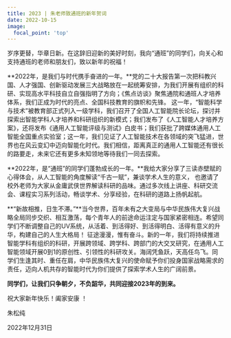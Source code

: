```yaml
---
title: 2023 | 朱老师致通班的新年贺词
date: 2022-10-15
image:
  focal_point: 'top'
---
```


岁序更替，华章日新。在这辞旧迎新的美好时刻，我向“通班”的同学们，向关心和支持通班的老师和朋友们，致以新年的祝福！

<!--more-->

**2022年，是我们与时代携手奋进的一年。**党的二十大报告第一次把科教兴国、人才强国、创新驱动发展三大战略放在一起统筹安排，为我们开展有组织的科研、实现高水平科技自立自强指明了方向；《焦点访谈》聚焦通院和通班人才培养体系，我们正成为时代的亮点、全国科技教育的旗帜和先锋。 这一年，“智能科学与技术”被教育部正式列入一级学科，我们召开了全国人工智能院长论坛，探讨并探索出智能学科人才培养和科研组织的新模式；我们发布了《人工智能人才培养方案》，还将发布《通用人工智能评级与测试》白皮书；我们获批了跨媒体通用人工智能全国重点实验室；这一年，我们见证了人工智能技术在各领域的突飞猛进，世界也在风云变幻中迈向智能化时代。我们相信，距离真正的通用人工智能还有很长的路要走，未来它还有更多未知领地等待我们一同去探索。

**2022年，是“通班”的同学们蓬勃成长的一年。**我给大家分享了三读赤壁赋的心得体会，从人工智能的角度解读“千古一赋”，兼谈学术人生的意义， 也邀请了校外老师为大家从金庸武侠世界解读科研的品味。通过多次线上讲座、科研交流会、课程实习系列活动，畅谈学术、分享经验，在科研的道路上扬帆起航。

**“新故相推，日生不滞。”**当今世界，百年未有之大变局与中华民族伟大复兴战略全局同步交织、相互激荡，每个青年人的前途命运注定与国家紧密相连。希望同学们不断调整自己的UV系统，从活着、到活得好、到活得明白、活得有意义的升华，构建自己的人生大格局！
征途漫漫，惟有奋斗。新的一年，我们将持续推进智能学科有组织的科研，开展跨领域、跨学科、跨部门的大交叉研究，在通用人工智能领域开展0到1的原创性、引领性的科研攻关。海阔凭鱼跃，天高任鸟飞。同学们生逢其时、重任在肩，中华民族伟大复兴的使命赋予你们投身国家战略需求的责任，迈向人机共存的智能时代为你们提供了探索学术人生的广阔前景。

**同学们，让我们只争朝夕，不负韶华，共同迎接2023年的到来。**

祝大家新年快乐！阖家安康 ！

朱松纯

2022年12月31日

